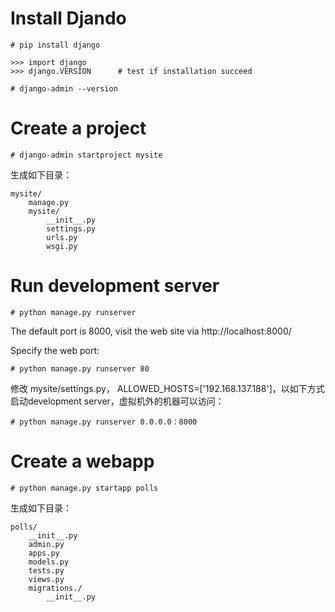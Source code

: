 # Install Djando

    # pip install django

	>>> import django
	>>> django.VERSION      # test if installation succeed

	# django-admin --version

# Create a project

    # django-admin startproject mysite

生成如下目录：

	mysite/
		manage.py
		mysite/
			__init__.py
			settings.py
			urls.py
			wsgi.py

# Run development server

	# python manage.py runserver

The default port is 8000, visit the web site via http://localhost:8000/


Specify the web port:

	# python manage.py runserver 80

修改 mysite/settings.py， ALLOWED_HOSTS=['192.168.137.188']，以如下方式启动development server，虚拟机外的机器可以访问：

	# python manage.py runserver 0.0.0.0：8000

# Create a webapp

	# python manage.py startapp polls 

生成如下目录：

	polls/
		__init__.py
		admin.py
		apps.py
		models.py
		tests.py
		views.py
		migrations./
			__init__.py
